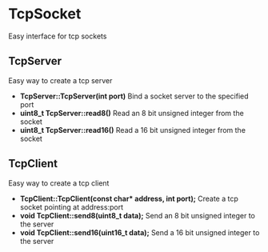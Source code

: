 # TcpSocket
Easy interface for tcp sockets

## TcpServer
Easy way to create a tcp server

+ **TcpServer::TcpServer(int port)** Bind a socket server to the specified port
+ **uint8_t TcpServer::read8()** Read an 8 bit unsigned integer from the socket
+ **uint8_t TcpServer::read16()** Read a 16 bit unsigned integer from the socket


## TcpClient
Easy way to create a tcp client

+ **TcpClient::TcpClient(const char\* address, int port);** Create a tcp socket pointing at address:port
+ **void TcpClient::send8(uint8_t data);** Send an 8 bit unsigned integer to the server
+ **void TcpClient::send16(uint16_t data);** Send a 16 bit unsigned integer to the server
